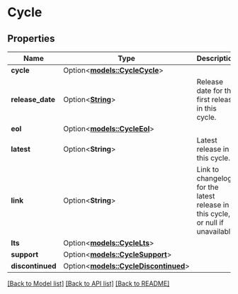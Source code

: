 # Cycle

## Properties

Name | Type | Description | Notes
------------ | ------------- | ------------- | -------------
**cycle** | Option<[**models::CycleCycle**](cycle_cycle.md)> |  | [optional]
**release_date** | Option<[**String**](string.md)> | Release date for the first release in this cycle. | [optional]
**eol** | Option<[**models::CycleEol**](cycle_eol.md)> |  | [optional]
**latest** | Option<**String**> | Latest release in this cycle. | [optional]
**link** | Option<**String**> | Link to changelog for the latest release in this cycle, or null if unavailable. | [optional]
**lts** | Option<[**models::CycleLts**](cycle_lts.md)> |  | [optional]
**support** | Option<[**models::CycleSupport**](cycle_support.md)> |  | [optional]
**discontinued** | Option<[**models::CycleDiscontinued**](cycle_discontinued.md)> |  | [optional]

[[Back to Model list]](../README.md#documentation-for-models) [[Back to API list]](../README.md#documentation-for-api-endpoints) [[Back to README]](../README.md)


